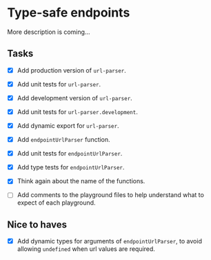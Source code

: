 # Type-safe endpoints

More description is coming...

## Tasks

- [x] Add production version of `url-parser`.
- [x] Add unit tests for `url-parser`.
- [x] Add development version of `url-parser`.
- [x] Add unit tests for `url-parser.development`.
- [x] Add dynamic export for `url-parser`.

- [x] Add `endpointUrlParser` function.
- [x] Add unit tests for `endpointUrlParser`.
- [x] Add type tests for `endpointUrlParser`.

- [x] Think again about the name of the functions.
- [ ] Add comments to the playground files to help understand what to expect of each playground.

## Nice to haves

- [x] Add dynamic types for arguments of `endpointUrlParser`, to avoid allowing `undefined` when url values are required.
